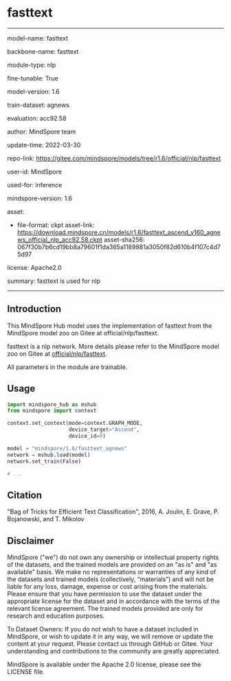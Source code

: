 # fasttext

---

model-name: fasttext

backbone-name: fasttext

module-type: nlp

fine-tunable: True

model-version: 1.6

train-dataset: agnews

evaluation: acc92.58

author: MindSpore team

update-time: 2022-03-30

repo-link: <https://gitee.com/mindspore/models/tree/r1.6/official/nlp/fasttext>

user-id: MindSpore

used-for: inference

mindspore-version: 1.6

asset:

-
    file-format: ckpt
    asset-link: <https://download.mindspore.cn/models/r1.6/fasttext_ascend_v160_agnews_official_nlp_acc92.58.ckpt>
    asset-sha256: 067f30b7b6cd19bb8a79601f1da365a1189881a3050f82d610b4f107c4d75d97

license: Apache2.0

summary: fasttext is used for nlp

---

## Introduction

This MindSpore Hub model uses the implementation of fasttext from the MindSpore model zoo on Gitee at official/nlp/fasttext.

fasttext is a nlp network. More details please refer to the MindSpore model zoo on Gitee at [official/nlp/fasttext](https://gitee.com/mindspore/models/blob/r1.6/official/nlp/fasttext/README.md).

All parameters in the module are trainable.

## Usage

```python
import mindspore_hub as mshub
from mindspore import context

context.set_context(mode=context.GRAPH_MODE,
                    device_target="Ascend",
                    device_id=0)

model = "mindspore/1.6/fasttext_agnews"
network = mshub.load(model)
network.set_train(False)

# ...
```

## Citation

"Bag of Tricks for Efficient Text Classification", 2016, A. Joulin, E. Grave, P. Bojanowski, and T. Mikolov

## Disclaimer

MindSpore ("we") do not own any ownership or intellectual property rights of the datasets, and the trained models are provided on an "as is" and "as available" basis. We make no representations or warranties of any kind of the datasets and trained models (collectively, “materials”) and will not be liable for any loss, damage, expense or cost arising from the materials. Please ensure that you have permission to use the dataset under the appropriate license for the dataset and in accordance with the terms of the relevant license agreement. The trained models provided are only for research and education purposes.

To Dataset Owners: If you do not wish to have a dataset included in MindSpore, or wish to update it in any way, we will remove or update the content at your request. Please contact us through GitHub or Gitee. Your understanding and contributions to the community are greatly appreciated.

MindSpore is available under the Apache 2.0 license, please see the LICENSE file.
